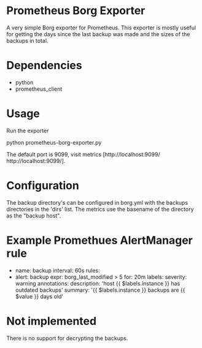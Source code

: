 # Prometheus Borg Exporter

A very simple Borg exporter for Prometheus. This exporter is mostly useful for
getting the days since the last backup was made and the sizes of the backups in
total.

# Dependencies

* python
* prometheus_client

# Usage

Run the exporter

  python prometheus-borg-exporter.py

The default port is 9099, visit metrics [http://localhost:9099/ http://localhost:9099/].

# Configuration

The backup directory's can be configured in borg.yml with the backups
directories in the 'dirs' list. The metrics use the basename of the directory
as the "backup host".

# Example Promethues AlertManager rule

  - name: backup
  interval: 60s
  rules:
  - alert: backup
    expr: borg_last_modified > 5
    for: 20m
    labels:
      severity: warning
    annotations:
      description: 'host {{ $labels.instance }} has outdated backups'
      summary: '{{ $labels.instance }} backups are {{ $value }} days old'

# Not implemented

There is no support for decrypting the backups.
